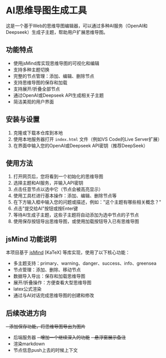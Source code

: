 # AI思维导图生成工具

这是一个基于Web的思维导图编辑器，可以通过多种AI服务（OpenAI和Deepseek）生成子主题，帮助用户扩展思维导图。

## 功能特点

- 使用jsMind库实现思维导图的可视化和编辑
- 支持多种主题切换
- 完整的节点管理：添加、编辑、删除节点
- 支持思维导图的保存和加载
- 支持展开/折叠全部节点
- 通过OpenAI或Deepseek API生成相关子主题
- 简洁美观的用户界面

## 安装与设置

1. 克隆或下载本仓库到本地
2. 使用本地服务器打开 `index.html` 文件（例如VS Code的Live Server扩展）
3. 在界面中输入您的OpenAI或Deepseek API密钥（推荐DeepSeek）

## 使用方法

1. 打开网页后，您将看到一个初始化的思维导图  
2. 选择主题和AI服务，并输入API密钥
3. 点击任意节点以选中它（节点会被高亮显示）
4. 使用工具栏进行基本操作：添加、编辑、删除节点等
5. 在下方输入框中输入您的问题或描述，例如："这个主题有哪些相关概念？"
6. 点击"提交给AI"按钮或按Enter键
7. 等待AI生成子主题，这些子主题将自动添加为选中节点的子节点
8. 使用保存按钮导出思维导图，或使用加载按钮导入已有思维导图

## jsMind 功能说明

本项目基于 [jsMind](https://hizzgdev.github.io/jsmind/docs/zh/) [KaTeX] 等库实现，使用了以下核心功能：

- 多主题支持：primary、warning、danger、success、info、greensea
- 节点管理：添加、删除、移动节点
- 数据导入导出：保存和加载思维导图
- 展开/折叠操作：方便查看大型思维导图
- latex公式渲染
- 通过与AI对话完成思维导图的创建和修改

## 后续改进方向

~~- 添加保存功能，将思维导图导出为图片~~
- 后端服务器
~~- 增加一个继续深入的功能~~
~~- 悬浮窗展示备注~~
- 渲染markdown
- 节点信息push上去的时候上下文

